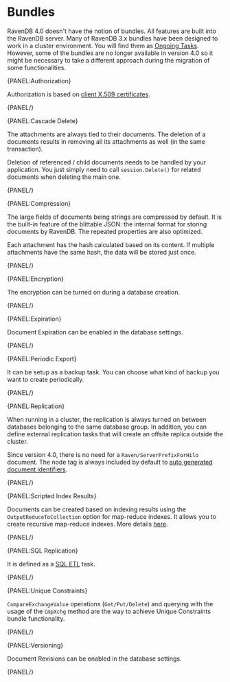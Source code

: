 ﻿# Bundles

RavenDB 4.0 doesn't have the notion of bundles. All features are built into the RavenDB server. Many of RavenDB 3.x bundles have been designed to work in a cluster environment. You will find them as [Ongoing Tasks](). However, some of the bundles are no longer available in version 4.0 so it might be necessary to take a different approach during the migration of some functionalities. 

{PANEL:Authorization}

Authorization is based on [client X.509 certificates](../../server/security/authorization/security-clearance-and-permissions).

{PANEL/}

{PANEL:Cascade Delete}

The attachments are always tied to their documents. The deletion of a documents results in removing all its attachments as well (in the same transaction).

Deletion of referenced / child documents needs to be handled by your application. You just simply need to call `session.Delete()` for related documents when deleting the main one.

{PANEL/}

{PANEL:Compression}

The large fields of documents being strings are compressed by default. It is the built-in feature of the blittable JSON: the internal format for storing documents by RavenDB. The repeated properties are also optimized.

Each attachment has the hash calculated based on its content. If multiple attachments have the same hash, the data will be stored just once.

{PANEL/}

{PANEL:Encryption}

The encryption can be turned on during a database creation. 

{PANEL/}

{PANEL:Expiration}

Document Expiration can be enabled in the database settings.

{PANEL/}

{PANEL:Periodic Export}

It can be setup as a backup task. You can choose what kind of backup you want to create periodically.

{PANEL/}

{PANEL:Replication}

When running in a cluster, the replication is always turned on between databases belonging to the same database group. In addition, you can define external replication tasks that will create an offsite replica outside the cluster.

Since version 4.0, there is no need for a `Raven/ServerPrefixForHilo` document. The node tag is always included by default to [auto generated document identifiers](../../client-api/document-identifiers/working-with-document-identifiers#autogenerated-ids).

{PANEL/}

{PANEL:Scripted Index Results}

Documents can be created based on indexing results using the `OutputReduceToCollection` option for map-reduce indexes. It allows you to create recursive map-reduce indexes. More details [here](../../indexes/map-reduce-indexes#reduce-results-as-artificial-documents).

{PANEL/}

{PANEL:SQL Replication}

It is defined as a [SQL ETL](../../server/ongoing-tasks/etl/sql) task.

{PANEL/}

{PANEL:Unique Constraints}

`CompareExchangeValue` operations (`Get/Put/Delete`) and querying with the usage of the `CmpXchg` method are the way to achieve Unique Constraints bundle functionality.

{PANEL/}

{PANEL:Versioning}

Document Revisions can be enabled in the database settings.

{PANEL/}
